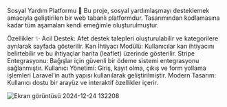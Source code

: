 Sosyal Yardım Platformu 🌟
Bu proje, sosyal yardımlaşmayı desteklemek amacıyla geliştirilen bir web tabanlı platformdur. Tasarımından kodlamasına kadar tüm aşamaları kendi emeğimle oluşturulmuştur.

Özellikler ✨
Acil Destek: Afet destek talepleri oluşturulabilir ve kategorilere ayrılarak sayfada gösterilir.
Kan İhtiyacı Modülü: Kullanıcılar kan ihtiyacını belirtebilir ve bu ihtiyaçlar harita (leaflet) üzerinde gösterilir.
Stripe Entegrasyonu: Bağışlar için güvenli bir ödeme sistemi entegrasyonu sağlanmıştır.
Kullanıcı Yönetimi: Giriş, kayıt olma, çıkış ve form yollama işlemleri Laravel’in auth yapısı kullanılarak geliştirilmiştir.
Modern Tasarım: Kullanıcı dostu bir arayüz ve interaktif özellikler içerir.

![Ekran görüntüsü 2024-12-24 132208](https://github.com/user-attachments/assets/78d08d3d-26e5-4d47-b1df-eb6084407cde)
